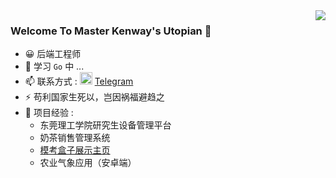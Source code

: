 <img align="right" src="https://github-readme-stats.vercel.app/api?username=MasterKenway&show_icons=true&theme=radical&count_private=true"/>

### Welcome To Master Kenway's Utopian 👋

- 😀 后端工程师
- 🌱 学习 `Go` 中 ...
- 📫 联系方式 :  <img src="https://camo.githubusercontent.com/f4b401dd7cd9b7840fd31acafd49e151a80e4c9600bf219934461b96dd98e013/68747470733a2f2f6564656e742e6769746875622e696f2f537570657254696e7949636f6e732f696d616765732f7376672f74656c656772616d2e737667" width=20px/> [Telegram](https://t.me/Master_Kenway) 
- ⚡ 苟利国家生死以，岂因祸福避趋之
- 🔧 项目经验 : 
  - 东莞理工学院研究生设备管理平台
  - 奶茶销售管理系统
  - [模考盒子展示主页](https://prepboxonline.com/)
  - 农业气象应用（安卓端）



